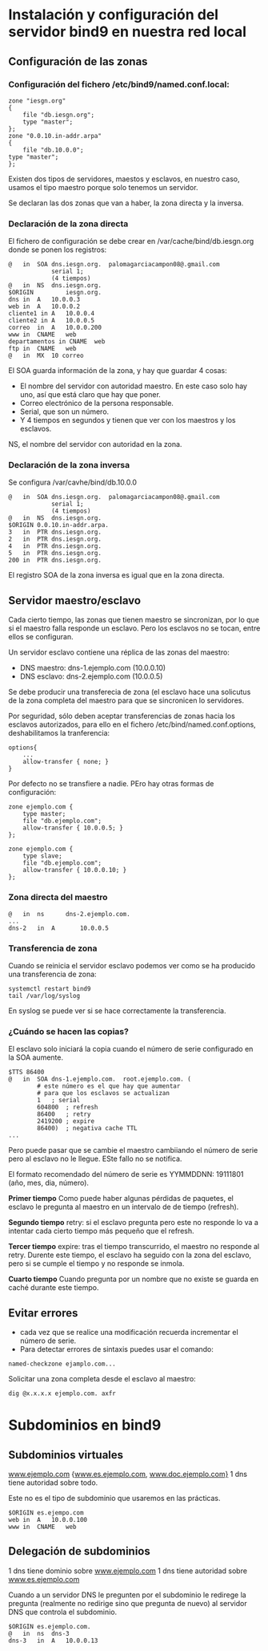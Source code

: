 # Instalación y configuración del servidor bind9 en nuestra red local

## Configuración de las zonas
### Configuración del fichero /etc/bind9/named.conf.local:
~~~
zone "iesgn.org"
{
	file "db.iesgn.org";
	type "master";
};
zone "0.0.10.in-addr.arpa"
{
	file "db.10.0.0";
type "master";
};
~~~
Existen dos tipos de servidores, maestos y esclavos, en nuestro caso, usamos el tipo maestro porque solo tenemos un servidor.

Se declaran las dos zonas que van a haber, la zona directa y la inversa. 

### Declaración de la zona directa
El fichero de configuración se debe crear en /var/cache/bind/db.iesgn.org donde se ponen los registros:
~~~
@	in	SOA	dns.iesgn.org.	palomagarciacampon08@.gmail.com
			serial 1;
			(4 tiempos)
@	in	NS	dns.iesgn.org.
$ORIGIN			iesgn.org.
dns	in	A	10.0.0.3
web	in	A	10.0.0.2
cliente1 in	A	10.0.0.4
cliente2 in	A	10.0.0.5
correo	in	A	10.0.0.200
www	in	CNAME	web
departamentos in CNAME	web
ftp	in	CNAME	web
@	in	MX	10 correo
~~~
El SOA guarda información de la zona, y hay que guardar 4 cosas:
- El nombre del servidor con autoridad maestro. En este caso solo hay uno, así que  está claro que hay que poner.
- Correo electrónico de la persona responsable.
- Serial, que son un número.
- Y 4 tiempos en segundos y tienen que ver con los maestros y los esclavos.

NS, el nombre del servidor con autoridad en la zona. 


### Declaración de la zona inversa
Se configura /var/cavhe/bind/db.10.0.0
~~~
@	in	SOA	dns.iesgn.org.	palomagarciacampon08@.gmail.com
			serial 1;
			(4 tiempos)
@	in	NS	dns.iesgn.org.
$ORIGIN 0.0.10.in-addr.arpa.
3	in	PTR	dns.iesgn.org.
2	in	PTR	dns.iesgn.org.
4	in	PTR	dns.iesgn.org.
5	in	PTR	dns.iesgn.org.
200	in	PTR	dns.iesgn.org.
~~~

El registro SOA de la zona inversa es igual que en la zona directa.



## Servidor maestro/esclavo
Cada cierto tiempo, las zonas que tienen maestro se sincronizan, por lo que si el maestro falla responde un esclavo. Pero los esclavos no se tocan, entre ellos se configuran.

Un servidor esclavo contiene una réplica de las zonas del maestro:
- DNS maestro: dns-1.ejemplo.com (10.0.0.10)
- DNS esclavo: dns-2.ejemplo.com (10.0.0.5)

Se debe producir una transferecia de zona (el esclavo hace una solicutus de la zona completa del maestro para que se sincronicen lo servidores. 

Por seguridad, sólo deben aceptar transferencias de zonas hacia los esclavos autorizados, para ello en el fichero /etc/bind/named.conf.options, deshabilitamos la tranferencia:
~~~
options{
	...
	allow-transfer { none; }
}
~~~
Por defecto no se transfiere a nadie. PEro hay otras formas de configuración:

~~~
zone ejemplo.com {
	type master;
	file "db.ejemplo.com";
	allow-transfer { 10.0.0.5; }
};
~~~

~~~
zone ejemplo.com {
	type slave;
	file "db.ejemplo.com";
	allow-transfer { 10.0.0.10; }
};
~~~

### Zona directa del maestro
~~~
@	in	ns		dns-2.ejemplo.com.
...
dns-2	in	A 		10.0.0.5
~~~

### Transferencia de zona
Cuando se reinicia el servidor esclavo podemos ver como se ha producido una transferencia de zona:
~~~
systemctl restart bind9
tail /var/log/syslog
~~~

En syslog se puede ver si se hace correctamente la transferencia.


### ¿Cuándo se hacen las copias?
El esclavo solo iniciará la copia cuando el número de serie configurado en la SOA aumente.
~~~
$TTS 86400
@	in 	SOA	dns-1.ejemplo.com.	root.ejemplo.com. (
		# este número es el que hay que aumentar 
		# para que los esclavos se actualizan
		1	; serial
		604800	; refresh
		86400	; retry
		2419200	; expire
		86400)	; negativa cache TTL
...
~~~

Pero puede pasar que se cambie el maestro cambiiando el número de serie pero al esclavo no le llegue. ESte fallo no se notifica.

El formato recomendado del número de serie es YYMMDDNN: 19111801 (año, mes, dia, número).

**Primer tiempo**
Como puede haber algunas pérdidas de paquetes, el esclavo le pregunta al maestro en un intervalo de de tiempo (refresh). 

**Segundo tiempo**
retry: si el esclavo pregunta pero este no responde lo va a intentar cada cierto tiempo más pequeño que el refresh.

**Tercer tiempo**
expire: tras el tiempo transcurrido, el maestro no responde al retry. Durente este tiempo, el esclavo ha seguido con la zona del esclavo, pero si se cumple el tiempo y no responde se inmola. 

**Cuarto tiempo**
Cuando pregunta por un nombre que no existe se guarda en caché durante este tiempo.


## Evitar errores
- cada vez que se realice una modificación recuerda incrementar el número de serie.
- Para detectar errores de sintaxis puedes usar el comando:
~~~
named-checkzone ejamplo.com...
~~~

Solicitar una zona completa desde el esclavo al maestro:
~~~
dig @x.x.x.x ejemplo.com. axfr
~~~


# Subdominios en bind9
## Subdominios virtuales
www.ejemplo.com {www.es.ejemplo.com, www.doc.ejemplo.com}
1 dns tiene autoridad sobre todo.

Este no es el tipo de subdominio que usaremos en las prácticas.

~~~
$ORIGIN es.ejempo.com
web	in	A 	10.0.0.100
www	in	CNAME	web
~~~


## Delegación de subdominios
1 dns tiene dominio sobre www.ejemplo.com
1 dns tiene autoridad sobre www.es.ejemplo.com

Cuando a un servidor DNS le pregunten por el subdominio le redirege la pregunta (realmente no redirige sino que pregunta de nuevo) al servidor DNS que controla el subdominio. 
~~~
$ORIGIN	es.ejemplo.com.
@	in	ns	dns-3
dns-3	in	A	10.0.0.13
~~~









